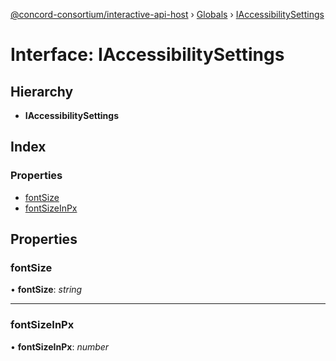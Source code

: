 [@concord-consortium/interactive-api-host](../README.md) › [Globals](../globals.md) › [IAccessibilitySettings](iaccessibilitysettings.md)

# Interface: IAccessibilitySettings

## Hierarchy

* **IAccessibilitySettings**

## Index

### Properties

* [fontSize](iaccessibilitysettings.md#fontsize)
* [fontSizeInPx](iaccessibilitysettings.md#fontsizeinpx)

## Properties

###  fontSize

• **fontSize**: *string*

___

###  fontSizeInPx

• **fontSizeInPx**: *number*
